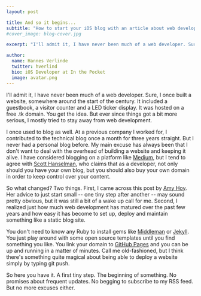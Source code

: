 ```yaml
---
layout: post

title: And so it begins...
subtitle: "How to start your iOS blog with an article about web development"
#cover_image: blog-cover.jpg

excerpt: "I'll admit it, I have never been much of a web developer. Sure, I once built a website, somewhere around the start of the century. It included a guestbook, a visitor counter and a LED ticker display. It was hosted on a free .tk domain. You get the idea..."

author:
  name: Hannes Verlinde
  twitter: hverlind
  bio: iOS Developer at In the Pocket
  image: avatar.png
---
```


I'll admit it, I have never been much of a web developer. Sure, I once built a website, somewhere around the start of the century. It included a guestbook, a visitor counter and a LED ticker display. It was hosted on a free .tk domain. You get the idea. But ever since  things got a bit more serious, I mostly tried to stay away from web development.

I once used to blog as well. At a previous company I worked for, I contributed to the technical blog once a month for three years straight. But I never had a personal blog before. My main excuse has always been that I don't want to deal with the overhead of building a website and keeping it alive. I have considered blogging on a platform like [Medium](http://medium.com), but I tend to agree with [Scott Hanselman](http://www.hanselman.com/blog/YourWordsAreWasted.aspx), who claims that as a developer, not only should you have your own blog, but you should also buy your own domain in order to keep control over your content.

So what changed? Two things. First, I came across this post by [Amy Hoy](http://unicornfree.com/2014/dont-fave-this-post-how-to-really-launch-in-2014). Her advice to just start small -- one tiny step after another -- may sound pretty obvious, but it was still a bit of a wake up call for me. Second, I realized just how much web development has matured over the past few years and how easy it has become to set up, deploy and maintain something like a static blog site.

You don't need to know any Ruby to install gems like [Middleman](http://middlemanapp.com) or [Jekyll](http://jekyllrb.com). You just play around with some open source templates until you find something you like. You link your domain to [GitHub Pages](http://pages.github.com) and you can be up and running in a matter of minutes. Call me old-fashioned, but I think there's something quite magical about being able to deploy a website simply by typing git push.

So here you have it. A first tiny step. The beginning of something. No promises about frequent updates. No begging to subscribe to my RSS feed. But no more excuses either.

